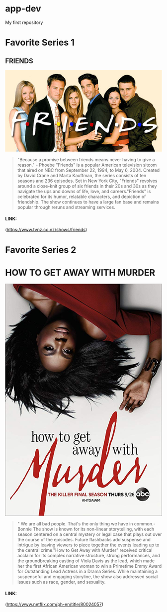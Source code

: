 # app-dev
My first repository

# Favorite Series 1
## FRIENDS 
![FRIENDS image](friends.jpg)

>"Because a promise between friends means never having to give a reason." - Phoebe
"Friends" is a popular American television sitcom that aired on NBC from September 22, 1994, to May 6, 2004. Created by David Crane and Marta Kauffman, the series consists of ten seasons and 236 episodes. Set in New York City, "Friends" revolves around a close-knit group of six friends in their 20s and 30s as they navigate the ups and downs of life, love, and careers."Friends" is celebrated for its humor, relatable characters, and depiction of friendship. The show continues to have a large fan base and remains popular through reruns and streaming services.

#### LINK:
(https://www.tvnz.co.nz/shows/friends)

# Favorite Series 2
# HOW TO GET AWAY WITH MURDER
![MURDER image](murder.jpg)

>" We are all bad people. That's the only thing we have in common.- Bonnie
The show is known for its non-linear storytelling, with each season centered on a central mystery or legal case that plays out over the course of the episodes. Future flashbacks add suspense and intrigue by leaving viewers to piece together the events leading up to the central crime."How to Get Away with Murder" received critical acclaim for its complex narrative structure, strong performances, and the groundbreaking casting of Viola Davis as the lead, which made her the first African American woman to win a Primetime Emmy Award for Outstanding Lead Actress in a Drama Series. While maintaining a suspenseful and engaging storyline, the show also addressed social issues such as race, gender, and sexuality.

#### LINK:
(https://www.netflix.com/ph-en/title/80024057)
